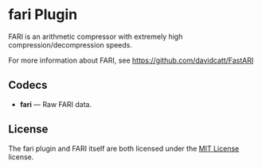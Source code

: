 # fari Plugin #

FARI is an arithmetic compressor with extremely high
compression/decompression speeds.

For more information about FARI, see
https://github.com/davidcatt/FastARI

## Codecs ##

- **fari** — Raw FARI data.

## License ##

The fari plugin and FARI itself are both licensed under the [MIT
License](http://opensource.org/licenses/MIT) license.
